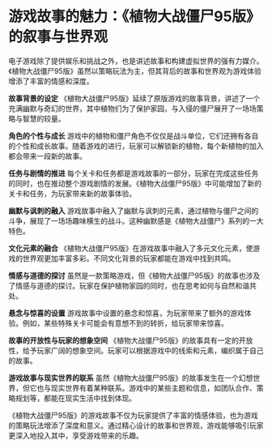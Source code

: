 # 游戏故事的魅力：《植物大战僵尸95版》的叙事与世界观

电子游戏除了提供娱乐和挑战之外，也是讲述故事和构建虚拟世界的强有力媒介。《植物大战僵尸95版》虽然以策略玩法为主，但其背后的故事和世界观为游戏体验增添了丰富的情感和深度。

**故事背景的设定**
《植物大战僵尸95版》延续了原版游戏的故事背景，讲述了一个充满幽默与奇幻的世界，其中植物们为了保护家园，与入侵的僵尸展开了一场场策略与智慧的较量。

**角色的个性与成长**
游戏中的植物和僵尸角色不仅仅是战斗单位，它们还拥有各自的个性和成长故事。随着游戏的进行，玩家可以解锁新的植物，每个新植物的加入都会带来一段新的故事。

**任务与剧情的推进**
每个关卡和任务都是游戏故事的一部分，玩家在完成这些任务的同时，也在推动整个游戏剧情的发展。《植物大战僵尸95版》中可能增加了新的关卡和任务，为玩家带来新的故事体验。

**幽默与讽刺的融入**
游戏故事中融入了幽默与讽刺的元素，通过植物与僵尸之间的斗争，展现了一场场趣味横生的战斗。这种幽默感是《植物大战僵尸》系列的一大特色。

**文化元素的融合**
《植物大战僵尸95版》在游戏故事中融入了多元文化元素，使游戏的世界观更加丰富多彩。不同文化背景的玩家都能在游戏中找到共鸣。

**情感与道德的探讨**
虽然是一款策略游戏，但《植物大战僵尸95版》的故事也涉及了情感与道德的探讨。玩家在保护植物家园的同时，也在思考如何与自然和谐共处。

**悬念与惊喜的设置**
游戏故事中设置的悬念和惊喜，为玩家带来了额外的游戏体验。例如，某些特殊关卡可能会有意想不到的转折，给玩家带来惊喜。

**故事的开放性与玩家的想象空间**
《植物大战僵尸95版》的故事具有一定的开放性，给予玩家广阔的想象空间。玩家可以根据游戏中的线索和元素，编织属于自己的故事。

**游戏故事与现实世界的联系**
虽然《植物大战僵尸95版》的故事发生在一个幻想世界，但它也与现实世界有着某种联系。游戏中的某些主题和信息，如团队合作、策略规划等，都能在现实生活中找到体现。

《植物大战僵尸95版》的游戏故事不仅为玩家提供了丰富的情感体验，也为游戏的策略玩法增添了深度和意义。通过精心设计的故事和世界观，游戏能够吸引玩家更深入地投入其中，享受游戏带来的乐趣。